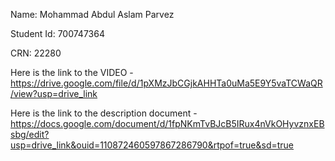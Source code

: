 Name: Mohammad Abdul Aslam Parvez

Student Id: 700747364

CRN: 22280

Here is the link to the VIDEO - https://drive.google.com/file/d/1pXMzJbCGjkAHHTa0uMa5E9Y5vaTCWaQR/view?usp=drive_link

Here is the link to the description document - https://docs.google.com/document/d/1fpNKmTvBJcB5IRux4nVkOHyvznxEBsbg/edit?usp=drive_link&ouid=110872460597867286790&rtpof=true&sd=true
